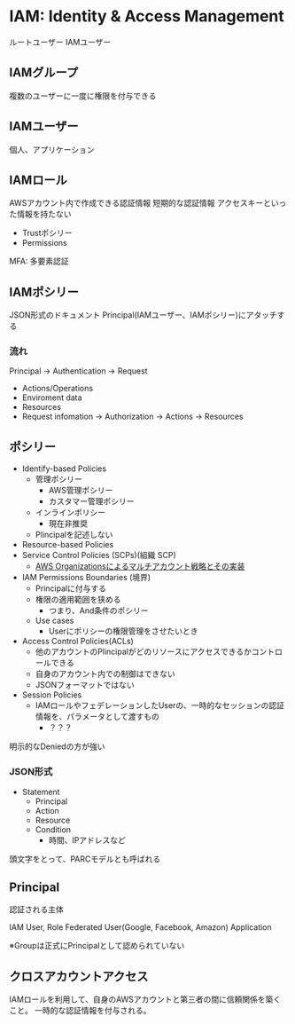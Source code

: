 # IAM: Identity & Access Management

ルートユーザー
IAMユーザー

## IAMグループ

複数のユーザーに一度に権限を付与できる

## IAMユーザー

個人、アプリケーション

## IAMロール

AWSアカウント内で作成できる認証情報
短期的な認証情報
アクセスキーといった情報を持たない

- Trustポシリー
- Permissions

MFA: 多要素認証

## IAMポシリー

JSON形式のドキュメント
Principal(IAMユーザー、IAMポシリー)にアタッチする

### 流れ

Principal
-> Authentication
-> Request
- Actions/Operations
- Enviroment data
- Resources
- Request infomation
-> Authorization
-> Actions
-> Resources

## ポシリー

- Identify-based Policies
  - 管理ポシリー
    - AWS管理ポシリー
    - カスタマー管理ポシリー
  - インラインポリシー
    - 現在非推奨
  - Plincipalを記述しない
- Resource-based Policies
- Service Control Policies (SCPs)(組織 SCP)
  - [AWS Organizationsによるマルチアカウント戦略とその実装](https://engineer.crowdworks.jp/entry/2018/07/17/103453)
- IAM Permissions Boundaries (境界)
  - Principalに付与する
  - 権限の適用範囲を狭める
    - つまり、And条件のポシリー
  - Use cases
    - Userにポリシーの権限管理をさせたいとき
- Access Control Policies(ACLs)
  - 他のアカウントのPlincipalがどのリソースにアクセスできるかコントロールできる
  - 自身のアカウント内での制御はできない
  - JSONフォーマットではない
- Session Policies
  - IAMロールやフェデレーションしたUserの、一時的なセッションの認証情報を、パラメータとして渡すもの
    - ？？？

明示的なDeniedの方が強い

### JSON形式

- Statement
  - Principal
  - Action
  - Resource
  - Condition
    - 時間、IPアドレスなど

頭文字をとって、PARCモデルとも呼ばれる

## Principal

認証される主体

IAM User, Role
Federated User(Google, Facebook, Amazon)
Application

※Groupは正式にPrincipalとして認められていない

## クロスアカウントアクセス

IAMロールを利用して、自身のAWSアカウントと第三者の間に信頼関係を築くこと。
一時的な認証情報を付与される。
